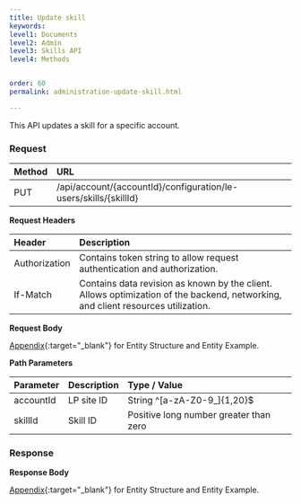 ```yaml
---
title: Update skill
keywords:
level1: Documents
level2: Admin
level3: Skills API
level4: Methods


order: 60
permalink: administration-update-skill.html

---
```


This API updates a skill for a specific account.

### Request

| Method | URL| 
 |:--------- | :-------- |
 |PUT|  /api/account/{accountId}/configuration/le-users/skills/{skillId}| 

**Request Headers**

 |Header | Description| 
 |:-------  | :------------  |
 |Authorization | Contains token string to allow request authentication and authorization.| 
 |If-Match|  Contains data revision as known by the client. Allows optimization of the backend, networking, and client resources utilization. |

**Request Body**

[Appendix](administration-skills-appendix.html){:target="_blank"} for Entity Structure and Entity Example.

**Path Parameters**

| Parameter   |   Description   |  Type / Value |
 |:----------- |  :------------  | :--------------| 
| accountId   |   LP site ID    |  String ^[a-zA-Z0-9_]{1,20}$ |
| skillId    |    Skill ID      |  Positive long number greater than zero |

### Response

**Response Body**

[Appendix](administration-skills-appendix.html){:target="_blank"} for Entity Structure and Entity Example.
